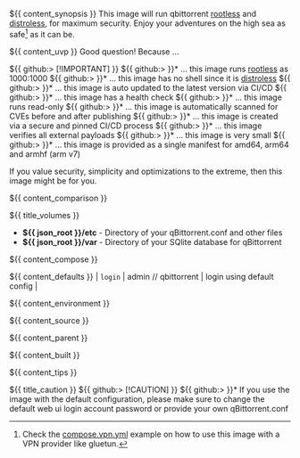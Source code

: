 ${{ content_synopsis }} This image will run qbittorrent [rootless](https://github.com/11notes/RTFM/blob/main/linux/container/image/rootless.md) and [distroless](https://github.com/11notes/RTFM/blob/main/linux/container/image/distroless.md), for maximum security. Enjoy your adventures on the high sea as safe[^1] as it can be.

${{ content_uvp }} Good question! Because ...

${{ github:> [!IMPORTANT] }}
${{ github:> }}* ... this image runs [rootless](https://github.com/11notes/RTFM/blob/main/linux/container/image/rootless.md) as 1000:1000
${{ github:> }}* ... this image has no shell since it is [distroless](https://github.com/11notes/RTFM/blob/main/linux/container/image/distroless.md)
${{ github:> }}* ... this image is auto updated to the latest version via CI/CD
${{ github:> }}* ... this image has a health check
${{ github:> }}* ... this image runs read-only
${{ github:> }}* ... this image is automatically scanned for CVEs before and after publishing
${{ github:> }}* ... this image is created via a secure and pinned CI/CD process
${{ github:> }}* ... this image verifies all external payloads
${{ github:> }}* ... this image is very small
${{ github:> }}* ... this image is provided as a single manifest for amd64, arm64 and armhf (arm v7)

If you value security, simplicity and optimizations to the extreme, then this image might be for you.

${{ content_comparison }}

${{ title_volumes }}
* **${{ json_root }}/etc** - Directory of your qBittorrent.conf and other files
* **${{ json_root }}/var** - Directory of your SQlite database for qBittorrent

${{ content_compose }}

${{ content_defaults }}
| `login` | admin // qbittorrent | login using default config |

${{ content_environment }}

${{ content_source }}

${{ content_parent }}

${{ content_built }}

${{ content_tips }}

${{ title_caution }}
${{ github:> [!CAUTION] }}
${{ github:> }}* If you use the image with the default configuration, please make sure to change the default web ui login account password or provide your own qBittorrent.conf

[^1]: Check the [compose.vpn.yml](https://github.com/11notes/docker-qbittorrent/blob/master/compose.vpn.yml) example on how to use this image with a VPN provider like gluetun.